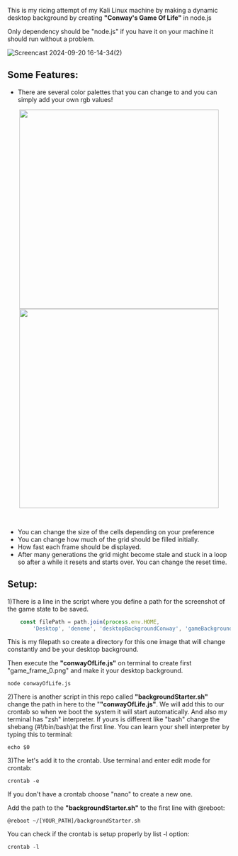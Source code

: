 This is my ricing attempt of my Kali Linux machine by making a dynamic desktop background by creating **"Conway's Game Of Life"** in node.js<br>

Only dependency should be "node.js" if you have it on your machine it should run without a problem.

![Screencast 2024-09-20 16-14-34(2)](https://github.com/user-attachments/assets/c477296c-0d91-402c-831c-2f557e94115c)
## Some Features:
* There are several color palettes that you can change to and you can simply add your own rgb values!
<p align="center">
<img src="https://github.com/user-attachments/assets/30634435-0518-4e73-8fd2-60d90a159e41" width="450" />
  <img src="https://github.com/user-attachments/assets/3ab9e941-124a-478b-ae0c-6ba86b13e667" width="450" />
</p><br>
 <ul>
  <li>You can change the size of the cells depending on your preference</li>
  <li>You can change how much of the grid should be filled initially.</li>
  <li>How fast each frame should be displayed.</li>
  <li>After many generations the grid might become stale and stuck in a loop so after a while it resets and starts over. You can change the reset time.</li>
</ul> 

## Setup:
1)There is a line in the script where you define a path for the screenshot of the game state to be saved.

````javascript
    const filePath = path.join(process.env.HOME, 
        'Desktop', 'deneme', 'desktopBackgroundConway', 'gameBackground', `game_frame_0.png`);
````
This is my filepath so create a directory for this one image that will change constantly and be your desktop background.

Then execute the **"conwayOfLife.js"** on terminal to create first "game_frame_0.png" and make it your desktop background.

````shell
node conwayOfLife.js
````

2)There is another script in this repo called **"backgroundStarter.sh"** change the path in here to the "**"conwayOfLife.js"**. We will add this to our crontab so when we boot the system 
it will start automatically. And also my terminal has "zsh" interpreter. If yours is different like "bash" change the shebang (#!/bin/bash)at the first line. You can learn your shell interpreter by typing this to terminal:

````shell
echo $0
````

3)The let's add it to the crontab. Use terminal and enter edit mode for crontab:

````shell
crontab -e
````
If you don't have a crontab choose "nano" to create a new one.

Add the path to the **"backgroundStarter.sh"** to the first line with @reboot:
````crontab
@reboot ~/[YOUR_PATH]/backgroundStarter.sh 
````
You can check if the crontab is setup properly by list -l option:
````shell
crontab -l
````

